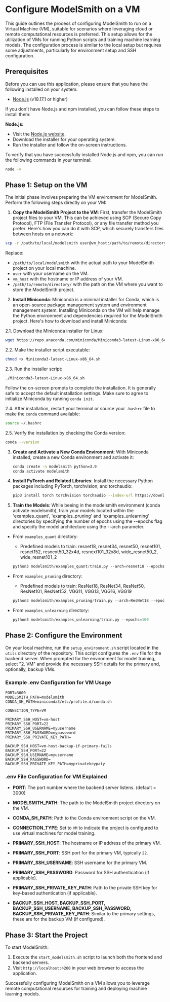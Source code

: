# Configure ModelSmith on a VM

This guide outlines the process of configuring ModelSmith to run on a Virtual Machine (VM), suitable for scenarios where leveraging cloud or remote computational resources is preferred. This setup allows for the utilization of VMs for running Python scripts and training machine learning models. The configuration process is similar to the local setup but requires some adjustments, particularly for environment setup and SSH configuration.

## Prerequisites

Before you can use this application, please ensure that you have the following installed on your system:

- [Node.js](https://nodejs.org/) (v18.17.1 or higher)

If you don't have Node.js and npm installed, you can follow these steps to install them:

**Node.js:**

- Visit the [Node.js website](https://nodejs.org/).
- Download the installer for your operating system.
- Run the installer and follow the on-screen instructions.

To verify that you have successfully installed Node.js and npm, you can run the following commands in your terminal:

```bash
node -v
```

## Phase 1: Setup on the VM

The initial phase involves preparing the VM environment for ModelSmith. Perform the following steps directly on your VM:

1. **Copy the ModelSmith Project to the VM**: First, transfer the ModelSmith project files to your VM. This can be achieved using SCP (Secure Copy Protocol), FTP (File Transfer Protocol), or any file transfer method you prefer. Here's how you can do it with SCP, which securely transfers files between hosts on a network:

```bash
scp -r /path/to/local/modelsmith user@vm_host:/path/to/remote/directory/
```

Replace:

- `/path/to/local/modelsmith` with the actual path to your ModelSmith project on your local machine.
- `user` with your username on the VM.
- `vm_host` with the hostname or IP address of your VM.
- `/path/to/remote/directory/` with the path on the VM where you want to store the ModelSmith project.

2. **Install Miniconda**: Miniconda is a minimal installer for Conda, which is an open-source package management system and environment management system. Installing Miniconda on the VM will help manage the Python environment and dependencies required for the ModelSmith project. Here's how to download and install Miniconda:

2.1. Download the Miniconda installer for Linux:

```bash
wget https://repo.anaconda.com/miniconda/Miniconda3-latest-Linux-x86_64.sh
```

2.2. Make the installer script executable:

```bash
chmod +x Miniconda3-latest-Linux-x86_64.sh
```

2.3. Run the installer script:

```bash
./Miniconda3-latest-Linux-x86_64.sh
```

Follow the on-screen prompts to complete the installation. It is generally safe to accept the default installation settings. Make sure to agree to initialize Miniconda by running `conda init`.

2.4. After installation, restart your terminal or source your `.bashrc` file to make the `conda` command available:

```bash
source ~/.bashrc
```

2.5. Verify the installation by checking the Conda version:

```bash
conda --version
```

3. **Create and Activate a New Conda Environment**: With Miniconda installed, create a new Conda environment and activate it:

   ```bash
   conda create -n modelsmith python=3.9
   conda activate modelsmith
   ```

4. **Install PyTorch and Related Libraries**: Install the necessary Python packages including PyTorch, torchvision, and torchaudio:

   ```bash
   pip3 install torch torchvision torchaudio --index-url https://download.pytorch.org/whl/cu118
   ```

5. **Train the Models**: While beeing in the modelsmith environment (conda activate modelsmith), train your models located within the 'examples_quant', 'examples_pruning' and 'examples_unlearning' directories by specifying the number of epochs using the --epochs flag and specify the model architecture using the --arch parameter.

- From `examples_quant` directory:

  - Predefined models to train: resnet18, resnet34, resnet50, resnet101, resnet152, resnext50_32x4d, resnext101_32x8d, wide_resnet50_2, wide_resnet101_2

  ```python
  python3 modelsmith/examples_quant/train.py --arch=resnet18 --epochs=100
  ```

- From `examples_pruning` directory:

  - Predefined models to train: ResNet18, ResNet34, ResNet50, ResNet101, ResNet152, VGG11, VGG13, VGG16, VGG19

  ```python
  python3 modelsmith/examples_pruning/train.py --arch=ResNet18 --epochs=100
  ```

- From `examples_unlearning` directory:
  ```python
  python3 modelsmith/examples_unlearning/train.py --epochs=100
  ```

## Phase 2: Configure the Environment

On your local machine, run the `setup_environment.sh` script located in the `utils` directory of the repository. This script configures the `.env` file for the backend server. When prompted for the environment for model training, select "2. VM" and provide the necessary SSH details for the primary and, optionally, backup VMs.

### Example .env Configuration for VM Usage

```
PORT=3000
MODELSMITH_PATH=modelsmith
CONDA_SH_PATH=miniconda3/etc/profile.d/conda.sh

CONNECTION_TYPE=VM

PRIMARY_SSH_HOST=vm-host
PRIMARY_SSH_PORT=22
PRIMARY_SSH_USERNAME=myusername
PRIMARY_SSH_PASSWORD=mypassword
PRIMARY_SSH_PRIVATE_KEY_PATH=

BACKUP_SSH_HOST=vm-host-backup-if-primary-fails
BACKUP_SSH_PORT=22
BACKUP_SSH_USERNAME=myusername
BACKUP_SSH_PASSWORD=
BACKUP_SSH_PRIVATE_KEY_PATH=myprivatekeypaty
```

### .env File Configuration for VM Explained

- **PORT**: The port number where the backend server listens. (default = 3000)
- **MODELSMITH_PATH**: The path to the ModelSmith project directory on the VM.
- **CONDA_SH_PATH**: Path to the Conda environment script on the VM.

- **CONNECTION_TYPE**: Set to `VM` to indicate the project is configured to use virtual machines for model training.

- **PRIMARY_SSH_HOST**: The hostname or IP address of the primary VM.
- **PRIMARY_SSH_PORT**: SSH port for the primary VM, typically `22`.
- **PRIMARY_SSH_USERNAME**: SSH username for the primary VM.
- **PRIMARY_SSH_PASSWORD**: Password for SSH authentication (if applicable).
- **PRIMARY_SSH_PRIVATE_KEY_PATH**: Path to the private SSH key for key-based authentication (if applicable).

- **BACKUP_SSH_HOST, BACKUP_SSH_PORT, BACKUP_SSH_USERNAME, BACKUP_SSH_PASSWORD, BACKUP_SSH_PRIVATE_KEY_PATH**: Similar to the primary settings, these are for the backup VM (if configured).

## Phase 3: Start the Project

To start ModelSmith:

1. Execute the `start_modelsmith.sh` script to launch both the frontend and backend servers.
2. Visit `http://localhost:4200` in your web browser to access the application.

Successfully configuring ModelSmith on a VM allows you to leverage remote computational resources for training and deploying machine learning models.
